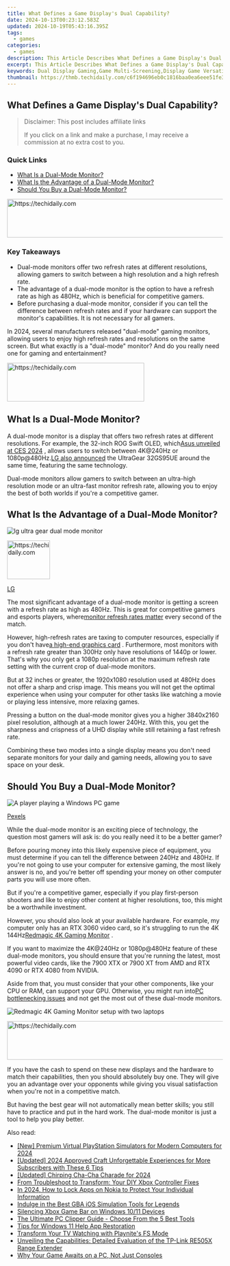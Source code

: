 ```yaml
---
title: What Defines a Game Display's Dual Capability?
date: 2024-10-13T00:23:12.583Z
updated: 2024-10-19T05:43:16.395Z
tags:
  - games
categories:
  - games
description: This Article Describes What Defines a Game Display's Dual Capability?
excerpt: This Article Describes What Defines a Game Display's Dual Capability?
keywords: Dual Display Gaming,Game Multi-Screening,Display Game Versatility,Games With Two Screens,Dual Screen Gaming Benefits,Expanded Gaming Views,Compact Gaming Displays
thumbnail: https://thmb.techidaily.com/c6f194696eb0c1816baa0ea6eee51fe354f8a71c5648179d5bd043f05b446b5b.jpg
---
```


## What Defines a Game Display's Dual Capability?

>  Disclaimer: This post includes affiliate links
>
>  If you click on a link and make a purchase, I may receive a commission at no extra cost to you.
>

### Quick Links

* [What Is a Dual-Mode Monitor?](#what-is-a-dual-mode-monitor)
* [What Is the Advantage of a Dual-Mode Monitor?](#what-is-the-advantage-of-a-dual-mode-monitor)
* [Should You Buy a Dual-Mode Monitor?](#should-you-buy-a-dual-mode-monitor)

<!-- affiliate ads begin -->
<a href="https://appsumo.8odi.net/c/5597632/2043618/7443" target="_top" id="2043618">
  <img src="//a.impactradius-go.com/display-ad/7443-2043618" border="0" alt="https://techidaily.com" width="728" height="90"/>
</a>
<img height="0" width="0" src="https://appsumo.8odi.net/i/5597632/2043618/7443" style="position:absolute;visibility:hidden;" border="0" />
<!-- affiliate ads end -->

### Key Takeaways

* Dual-mode monitors offer two refresh rates at different resolutions, allowing gamers to switch between a high resolution and a high refresh rate.
* The advantage of a dual-mode monitor is the option to have a refresh rate as high as 480Hz, which is beneficial for competitive gamers.
* Before purchasing a dual-mode monitor, consider if you can tell the difference between refresh rates and if your hardware can support the monitor's capabilities. It is not necessary for all gamers.

 In 2024, several manufacturers released "dual-mode" gaming monitors, allowing users to enjoy high refresh rates and resolutions on the same screen. But what exactly is a "dual-mode" monitor? And do you really need one for gaming and entertainment?

<!-- affiliate ads begin -->
<a href="https://aligracehair.sjv.io/c/5597632/2135401/19272" target="_top" id="2135401">
  <img src="//a.impactradius-go.com/display-ad/19272-2135401" border="0" alt="https://techidaily.com" width="320" height="90"/>
</a>
<img height="0" width="0" src="https://aligracehair.sjv.io/i/5597632/2135401/19272" style="position:absolute;visibility:hidden;" border="0" />
<!-- affiliate ads end -->

## What Is a Dual-Mode Monitor?

 A dual-mode monitor is a display that offers two refresh rates at different resolutions. For example, the 32-inch ROG Swift OLED, which[Asus unveiled at CES 2024](https://rog.asus.com/articles/gaming-monitors/rog-swift-oled-pg39wcdm-pg32ucdp-pg27aqdp/) , allows users to switch between 4K@240Hz or 1080p@480Hz.[LG also announced](https://www.lgnewsroom.com/2023/12/lg-ultragear-unveils-worlds-first-4k-oled-gaming-monitor-with-dual-hz-feature/) the UltraGear 32GS95UE around the same time, featuring the same technology.

 Dual-mode monitors allow gamers to switch between an ultra-high resolution mode or an ultra-fast monitor refresh rate, allowing you to enjoy the best of both worlds if you're a competitive gamer.

## What Is the Advantage of a Dual-Mode Monitor?

![lg ultra gear dual mode monitor](https://static1.makeuseofimages.com/wordpress/wp-content/uploads/2024/01/lg-ultra-gear-dual-mode-monitor.png)

<!-- affiliate ads begin -->
<a href="https://bluettius.sjv.io/c/5597632/2148619/17108" target="_top" id="2148619">
  <img src="//a.impactradius-go.com/display-ad/17108-2148619" border="0" alt="https://techidaily.com" width="100" height="90"/>
</a>
<img height="0" width="0" src="https://bluettius.sjv.io/i/5597632/2148619/17108" style="position:absolute;visibility:hidden;" border="0" />
<!-- affiliate ads end -->

[LG](http://www.lgnewsroom.com/2023/12/lg-ultragear-unveils-worlds-first-4k-oled-gaming-monitor-with-dual-hz-feature/)

 The most significant advantage of a dual-mode monitor is getting a screen with a refresh rate as high as 480Hz. This is great for competitive gamers and esports players, where[monitor refresh rates matter](https://www.makeuseof.com/tag/60hz-vs-144hz/) every second of the match.

 However, high-refresh rates are taxing to computer resources, especially if you don't have[a high-end graphics card](https://www.makeuseof.com/what-is-high-end-graphics-card-how-much-do-they-cost/) . Furthermore, most monitors with a refresh rate greater than 300Hz only have resolutions of 1440p or lower. That's why you only get a 1080p resolution at the maximum refresh rate setting with the current crop of dual-mode monitors.

 But at 32 inches or greater, the 1920x1080 resolution used at 480Hz does not offer a sharp and crisp image. This means you will not get the optimal experience when using your computer for other tasks like watching a movie or playing less intensive, more relaxing games.

 Pressing a button on the dual-mode monitor gives you a higher 3840x2160 pixel resolution, although at a much lower 240Hz. With this, you get the sharpness and crispness of a UHD display while still retaining a fast refresh rate.

 Combining these two modes into a single display means you don't need separate monitors for your daily and gaming needs, allowing you to save space on your desk.

## Should You Buy a Dual-Mode Monitor?

![A player playing a Windows PC game](https://thmb.techidaily.com/db2dfa016aad5526d4e3599a68e42c8f3cfa167590fe6f17711d0d491d279f0c.jpg)

[Pexels](https://www.pexels.com/photo/a-man-playing-a-video-game-on-a-computer-9071739/)

 While the dual-mode monitor is an exciting piece of technology, the question most gamers will ask is: do you really need it to be a better gamer?

 Before pouring money into this likely expensive piece of equipment, you must determine if you can tell the difference between 240Hz and 480Hz. If you're not going to use your computer for extensive gaming, the most likely answer is no, and you're better off spending your money on other computer parts you will use more often.

 But if you're a competitive gamer, especially if you play first-person shooters and like to enjoy other content at higher resolutions, too, this might be a worthwhile investment.

 However, you should also look at your available hardware. For example, my computer only has an RTX 3060 video card, so it's struggling to run the 4K 144Hz[Redmagic 4K Gaming Monitor](https://www.makeuseof.com/redmagic-4k-gaming-monitor-review/) .

 If you want to maximize the 4K@240Hz or 1080p@480Hz feature of these dual-mode monitors, you should ensure that you're running the latest, most powerful video cards, like the 7900 XTX or 7900 XT from AMD and RTX 4090 or RTX 4080 from NVIDIA.

 Aside from that, you must consider that your other components, like your CPU or RAM, can support your GPU. Otherwise, you might run into[PC bottlenecking issues](https://www.makeuseof.com/what-is-bottlenecking-my-pc-how-do-i-fix-it/) and not get the most out of these dual-mode monitors.

![Redmagic 4K Gaming Monitor setup with two laptops](https://static1.makeuseofimages.com/wordpress/wp-content/uploads/wm/2023/07/redmagic-4k-gaming-monitor-setup-with-two-laptops.jpg)

<!-- affiliate ads begin -->
<a href="https://zebaoaffiliateprogram.pxf.io/c/5597632/2137975/21526" target="_top" id="2137975">
  <img src="//a.impactradius-go.com/display-ad/21526-2137975" border="0" alt="https://techidaily.com" width="728" height="90"/>
</a>
<img height="0" width="0" src="https://zebaoaffiliateprogram.pxf.io/i/5597632/2137975/21526" style="position:absolute;visibility:hidden;" border="0" />
<!-- affiliate ads end -->

 If you have the cash to spend on these new displays and the hardware to match their capabilities, then you should absolutely buy one. They will give you an advantage over your opponents while giving you visual satisfaction when you're not in a competitive match.

 But having the best gear will not automatically mean better skills; you still have to practice and put in the hard work. The dual-mode monitor is just a tool to help you play better.

<ins class="adsbygoogle"
     style="display:block"
     data-ad-format="autorelaxed"
     data-ad-client="ca-pub-7571918770474297"
     data-ad-slot="1223367746"></ins>

<ins class="adsbygoogle"
     style="display:block"
     data-ad-client="ca-pub-7571918770474297"
     data-ad-slot="8358498916"
     data-ad-format="auto"
     data-full-width-responsive="true"></ins>

<span class="atpl-alsoreadstyle">Also read:</span>
<div><ul>
<li><a href="https://screen-activity-recording.techidaily.com/new-premium-virtual-playstation-simulators-for-modern-computers-for-2024/"><u>[New] Premium Virtual PlayStation Simulators for Modern Computers for 2024</u></a></li>
<li><a href="https://facebook-video-share.techidaily.com/updated-2024-approved-craft-unforgettable-experiences-for-more-subscribers-with-these-6-tips/"><u>[Updated] 2024 Approved Craft Unforgettable Experiences for More Subscribers with These 6 Tips</u></a></li>
<li><a href="https://article-files.techidaily.com/updated-chirping-cha-cha-charade-for-2024/"><u>[Updated] Chirping Cha-Cha Charade for 2024</u></a></li>
<li><a href="https://games-able.techidaily.com/from-troubleshoot-to-transform-your-diy-xbox-controller-fixes/"><u>From Troubleshoot to Transform: Your DIY Xbox Controller Fixes</u></a></li>
<li><a href="https://easy-unlock-android.techidaily.com/in-2024-how-to-lock-apps-on-nokia-to-protect-your-individual-information-by-drfone-android/"><u>In 2024, How to Lock Apps on Nokia to Protect Your Individual Information</u></a></li>
<li><a href="https://games-able.techidaily.com/indulge-in-the-best-gba-ios-simulation-tools-for-legends/"><u>Indulge in the Best GBA iOS Simulation Tools for Legends</u></a></li>
<li><a href="https://games-able.techidaily.com/silencing-xbox-game-bar-on-windows-1011-devices/"><u>Silencing Xbox Game Bar on Windows 10/11 Devices</u></a></li>
<li><a href="https://screen-mirroring-recording.techidaily.com/the-ultimate-pc-clipper-guide-choose-from-the-5-best-tools/"><u>The Ultimate PC Clipper Guide - Choose From the 5 Best Tools</u></a></li>
<li><a href="https://windows11.techidaily.com/tips-for-windows-11-help-app-restoration/"><u>Tips for Windows 11 Help App Restoration</u></a></li>
<li><a href="https://games-able.techidaily.com/transform-your-tv-watching-with-playnites-fs-mode/"><u>Transform Your TV Watching with Playnite's FS Mode</u></a></li>
<li><a href="https://buynow-tips.techidaily.com/unveiling-the-capabilities-detailed-evaluation-of-the-tp-link-re505x-range-extender/"><u>Unveiling the Capabilities: Detailed Evaluation of the TP-Link RE505X Range Extender</u></a></li>
<li><a href="https://games-able.techidaily.com/why-your-game-awaits-on-a-pc-not-just-consoles/"><u>Why Your Game Awaits on a PC, Not Just Consoles</u></a></li>
</ul></div>

